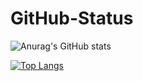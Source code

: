 # GitHub-Status
<!-- ![Anurag's GitHub stats](https://github-readme-stats.vercel.app/api?username=ZhDev0&show_icons=true) -->

  ![Anurag's GitHub stats](https://github-readme-stats.vercel.app/api?username=ZhDev0&show_icons=true&theme=radical) <br>
<!-- [![Top Langs](https://github-readme-stats.vercel.app/api/top-langs/?username=ZhDev0&layout=compact)](https://github.com/ZhDev0/github-readme-stats) -->
[![Top Langs](https://github-readme-stats.vercel.app/api/top-langs/?username=ZhDev0&langs_count=8)](https://github.com/ZhDev0/github-readme-stats)
